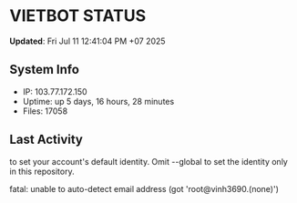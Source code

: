 # VIETBOT STATUS
**Updated**: Fri Jul 11 12:41:04 PM +07 2025

## System Info
- IP: 103.77.172.150
- Uptime: up 5 days, 16 hours, 28 minutes
- Files: 17058

## Last Activity

to set your account's default identity.
Omit --global to set the identity only in this repository.

fatal: unable to auto-detect email address (got 'root@vinh3690.(none)')
